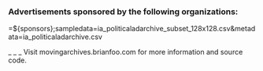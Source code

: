 ### Advertisements sponsored by the following organizations:

=${sponsors};sampledata=ia_politicaladarchive_subset_128x128.csv&metadata=ia_politicaladarchive.csv

_
_
_
Visit movingarchives.brianfoo.com for more information and source code.
